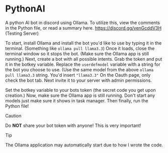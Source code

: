 # PythonAI
A python AI bot in discord using Ollama. To utilize this, view the comments in the Python file, or read a summary here.
https://discord.gg/venGcddV3H (Testing Server)

To start, install Ollama and install the bot you'd like to use by typing it in the terminal. (Something like `ollama pull llama3.3`) 
Once it loads, close the terminal window so it stops the bot. (Make sure the Ollama app is still running.)
Next, create a bot with all possible intents.
Grab the token and put it in the botkey variable.
Replace the `userdefmodel` variable with a string for the bot you choose to use. (Use the same model from the above `ollama pull llama3.3` string. You'd insert `"llama3.3"`
On the Oauth page, only check the bot tab.
Next invite it to your server with admin permissions.

Set the botkey variable to your bots token (the secret code you get upon creation.)
Now, make sure the Ollama app is still running. Don't start any models just make sure it shows in task manager. 
Then finally, run the Python file!

> [!CAUTION]
> Do **NOT** share your bot token with anyone! This is very important!

> [!TIP]
> The Ollama application may automatically start due to how I wrote the code.

